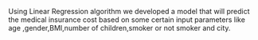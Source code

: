Using Linear Regression algorithm we developed a model that will predict the medical insurance cost based on some certain input parameters like age ,gender,BMI,number of children,smoker or not smoker and city.
